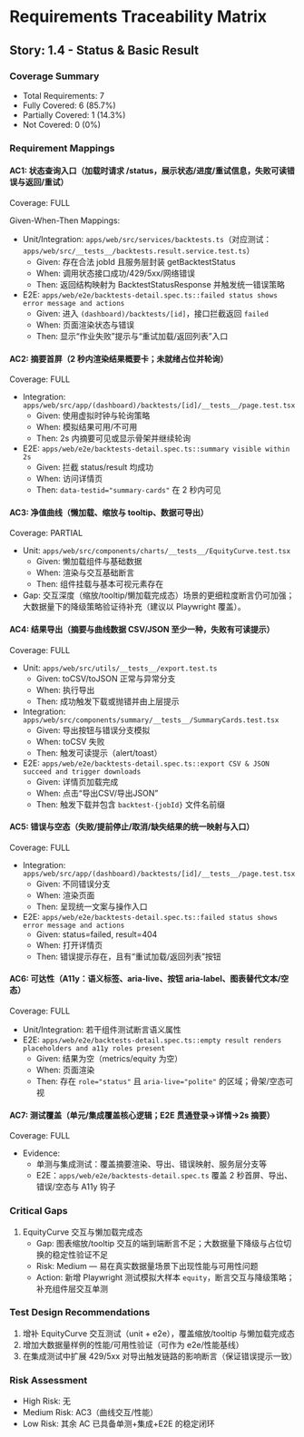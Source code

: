 # Requirements Traceability Matrix

## Story: 1.4 - Status & Basic Result

### Coverage Summary

- Total Requirements: 7
- Fully Covered: 6 (85.7%)
- Partially Covered: 1 (14.3%)
- Not Covered: 0 (0%)

### Requirement Mappings

#### AC1: 状态查询入口（加载时请求 /status，展示状态/进度/重试信息，失败可读错误与返回/重试）

Coverage: FULL

Given-When-Then Mappings:

- Unit/Integration: `apps/web/src/services/backtests.ts`（对应测试：`apps/web/src/__tests__/backtests.result.service.test.ts`）
  - Given: 存在合法 jobId 且服务层封装 getBacktestStatus
  - When: 调用状态接口成功/429/5xx/网络错误
  - Then: 返回结构映射为 BacktestStatusResponse 并触发统一错误策略
- E2E: `apps/web/e2e/backtests-detail.spec.ts::failed status shows error message and actions`
  - Given: 进入 `(dashboard)/backtests/[id]`，接口拦截返回 `failed`
  - When: 页面渲染状态与错误
  - Then: 显示“作业失败”提示与“重试加载/返回列表”入口

#### AC2: 摘要首屏（2 秒内渲染结果概要卡；未就绪占位并轮询）

Coverage: FULL

- Integration: `apps/web/src/app/(dashboard)/backtests/[id]/__tests__/page.test.tsx`
  - Given: 使用虚拟时钟与轮询策略
  - When: 模拟结果可用/不可用
  - Then: 2s 内摘要可见或显示骨架并继续轮询
- E2E: `apps/web/e2e/backtests-detail.spec.ts::summary visible within 2s`
  - Given: 拦截 status/result 均成功
  - When: 访问详情页
  - Then: `data-testid="summary-cards"` 在 2 秒内可见

#### AC3: 净值曲线（懒加载、缩放与 tooltip、数据可导出）

Coverage: PARTIAL

- Unit: `apps/web/src/components/charts/__tests__/EquityCurve.test.tsx`
  - Given: 懒加载组件与基础数据
  - When: 渲染与交互基础断言
  - Then: 组件挂载与基本可视元素存在
- Gap: 交互深度（缩放/tooltip/懒加载完成态）场景的更细粒度断言仍可加强；大数据量下的降级策略验证待补充（建议以 Playwright 覆盖）。

#### AC4: 结果导出（摘要与曲线数据 CSV/JSON 至少一种，失败有可读提示）

Coverage: FULL

- Unit: `apps/web/src/utils/__tests__/export.test.ts`
  - Given: toCSV/toJSON 正常与异常分支
  - When: 执行导出
  - Then: 成功触发下载或抛错并由上层提示
- Integration: `apps/web/src/components/summary/__tests__/SummaryCards.test.tsx`
  - Given: 导出按钮与错误分支模拟
  - When: toCSV 失败
  - Then: 触发可读提示（alert/toast）
- E2E: `apps/web/e2e/backtests-detail.spec.ts::export CSV & JSON succeed and trigger downloads`
  - Given: 详情页加载完成
  - When: 点击“导出CSV/导出JSON”
  - Then: 触发下载并包含 `backtest-{jobId}` 文件名前缀

#### AC5: 错误与空态（失败/提前停止/取消/缺失结果的统一映射与入口）

Coverage: FULL

- Integration: `apps/web/src/app/(dashboard)/backtests/[id]/__tests__/page.test.tsx`
  - Given: 不同错误分支
  - When: 渲染页面
  - Then: 呈现统一文案与操作入口
- E2E: `apps/web/e2e/backtests-detail.spec.ts::failed status shows error message and actions`
  - Given: status=failed, result=404
  - When: 打开详情页
  - Then: 错误提示存在，且有“重试加载/返回列表”按钮

#### AC6: 可达性（A11y：语义标签、aria-live、按钮 aria-label、图表替代文本/空态）

Coverage: FULL

- Unit/Integration: 若干组件测试断言语义属性
- E2E: `apps/web/e2e/backtests-detail.spec.ts::empty result renders placeholders and a11y roles present`
  - Given: 结果为空（metrics/equity 为空）
  - When: 页面渲染
  - Then: 存在 `role="status"` 且 `aria-live="polite"` 的区域；骨架/空态可视

#### AC7: 测试覆盖（单元/集成覆盖核心逻辑；E2E 贯通登录→详情→2s 摘要）

Coverage: FULL

- Evidence:
  - 单测与集成测试：覆盖摘要渲染、导出、错误映射、服务层分支等
  - E2E：`apps/web/e2e/backtests-detail.spec.ts` 覆盖 2 秒首屏、导出、错误/空态与 A11y 钩子

### Critical Gaps

1. EquityCurve 交互与懒加载完成态
   - Gap: 图表缩放/tooltip 交互的端到端断言不足；大数据量下降级与占位切换的稳定性验证不足
   - Risk: Medium — 易在真实数据量场景下出现性能与可用性问题
   - Action: 新增 Playwright 测试模拟大样本 `equity`，断言交互与降级策略；补充组件层交互单测

### Test Design Recommendations

1. 增补 EquityCurve 交互测试（unit + e2e），覆盖缩放/tooltip 与懒加载完成态
2. 增加大数据量样例的性能/可用性验证（可作为 e2e/性能基线）
3. 在集成测试中扩展 429/5xx 对导出触发链路的影响断言（保证错误提示一致）

### Risk Assessment

- High Risk: 无
- Medium Risk: AC3（曲线交互/性能）
- Low Risk: 其余 AC 已具备单测+集成+E2E 的稳定闭环
